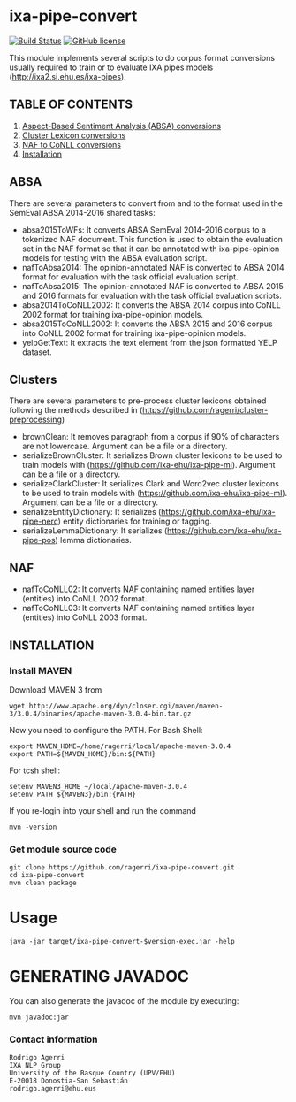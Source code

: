 
ixa-pipe-convert
=================

[![Build Status](https://travis-ci.org/ragerri/ixa-pipe-convert.svg?branch=master)](https://travis-ci.org/ragerri/ixa-pipe-convert)
[![GitHub license](https://img.shields.io/badge/license-Apache%202-blue.svg)](https://raw.githubusercontent.com/apache/opennlp/master/LICENSE)

This module implements several scripts to do corpus format conversions usually required to train
or to evaluate IXA pipes models (http://ixa2.si.ehu.es/ixa-pipes).

## TABLE OF CONTENTS

1. [Aspect-Based Sentiment Analysis (ABSA) conversions](#absa)
2. [Cluster Lexicon conversions](#clusters)
3. [NAF to CoNLL conversions](#naf)
4. [Installation](#installation)

## ABSA

There are several parameters to convert from and to the format used in the SemEval ABSA 2014-2016 shared tasks:

+ absa2015ToWFs: It converts ABSA SemEval 2014-2016 corpus to a tokenized NAF document. This function is used to obtain the evaluation set in the NAF format so that it can be annotated with ixa-pipe-opinion models for testing with the ABSA evaluation script.
+ nafToAbsa2014: The opinion-annotated NAF is converted to ABSA 2014 format for evaluation with the task official evaluation script.
+ nafToAbsa2015: The opinion-annotated NAF is converted to ABSA 2015 and 2016 formats for evaluation with the task official evaluation scripts.
+ absa2014ToCoNLL2002: It converts the ABSA 2014 corpus into CoNLL 2002 format for training ixa-pipe-opinion models.
+ absa2015ToCoNLL2002: It converts the ABSA 2015 and 2016 corpus into CoNLL 2002 format for training ixa-pipe-opinion models.
+ yelpGetText: It extracts the text element from the json formatted YELP dataset.

## Clusters

There are several parameters to pre-process cluster lexicons obtained following the methods described in (https://github.com/ragerri/cluster-preprocessing)

+ brownClean: It removes paragraph from a corpus if 90% of characters are not lowercase. Argument can be a file or a directory.
+ serializeBrownCluster: It serializes Brown cluster lexicons to be used to train models with (https://github.com/ixa-ehu/ixa-pipe-ml). Argument can be a file or a directory.
+ serializeClarkCluster: It serializes Clark and Word2vec cluster lexicons to be used to train models with  (https://github.com/ixa-ehu/ixa-pipe-ml). Argument can be a file or a directory.
+ serializeEntityDictionary: It serializes (https://github.com/ixa-ehu/ixa-pipe-nerc) entity dictionaries for training or tagging.
+ serializeLemmaDictionary: It serializes (https://github.com/ixa-ehu/ixa-pipe-pos) lemma dictionaries.

## NAF

+ nafToCoNLL02: It converts NAF containing named entities layer (entities) into CoNLL 2002 format.
+ nafToCoNLL03: It converts NAF containing named entities layer (entities) into CoNLL 2003 format.

## INSTALLATION

### Install MAVEN

Download MAVEN 3 from

````shell
wget http://www.apache.org/dyn/closer.cgi/maven/maven-3/3.0.4/binaries/apache-maven-3.0.4-bin.tar.gz
````

Now you need to configure the PATH. For Bash Shell:

````shell
export MAVEN_HOME=/home/ragerri/local/apache-maven-3.0.4
export PATH=${MAVEN_HOME}/bin:${PATH}
````

For tcsh shell:

````shell
setenv MAVEN3_HOME ~/local/apache-maven-3.0.4
setenv PATH ${MAVEN3}/bin:{PATH}
````

If you re-login into your shell and run the command

````shell
mvn -version
````

### Get module source code

````shell
git clone https://github.com/ragerri/ixa-pipe-convert.git
cd ixa-pipe-convert
mvn clean package
````

# Usage

````shell
java -jar target/ixa-pipe-convert-$version-exec.jar -help
````

# GENERATING JAVADOC

You can also generate the javadoc of the module by executing:

````shell
mvn javadoc:jar
````

### Contact information

````shell
Rodrigo Agerri
IXA NLP Group
University of the Basque Country (UPV/EHU)
E-20018 Donostia-San Sebastián
rodrigo.agerri@ehu.eus
````
